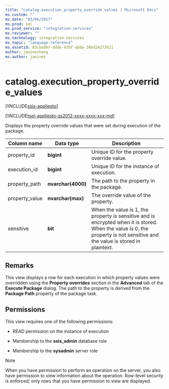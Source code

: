 ```yaml
---
title: "catalog.execution_property_override_values | Microsoft Docs"
ms.custom: ""
ms.date: "03/06/2017"
ms.prod: sql
ms.prod_service: "integration-services"
ms.reviewer: ""
ms.technology: integration-services
ms.topic: "language-reference"
ms.assetid: 83cbdd6f-ddde-47bf-abde-36bd24272621
author: janinezhang
ms.author: janinez
---
```

# catalog.execution_property_override_values 

[!INCLUDE[ssis-appliesto](../../includes/ssis-appliesto-ssvrpluslinux-asdb-asdw-xxx.md)]


[!INCLUDE[tsql-appliesto-ss2012-xxxx-xxxx-xxx-md](../../includes/tsql-appliesto-ss2012-xxxx-xxxx-xxx-md.md)]

  Displays the property override values that were set during execution of the package.  
  
|Column name|Data type|Description|  
|-----------------|---------------|-----------------|  
|property_id|**bigint**|Unique ID for the property override value.|  
|execution_id|**bigint**|Unique ID for the instance of execution.|  
|property_path|**nvarchar(4000)**|The path to the property in the package.|  
|property_value|**nvarchar(max)**|The override value of the property.|  
|sensitive|**bit**|When the value is 1, the property is sensitive and is encrypted when it is stored. When the value is 0, the property is not sensitive and the value is stored in plaintext.|  
  
## Remarks  
 This view displays a row for each execution in which property values were overridden using the **Property overrides** section in the **Advanced** tab of the **Execute Package** dialog. The path to the property is derived from the **Package Path** property of the package task.  
  
## Permissions  
 This view requires one of the following permissions:  
  
-   READ permission on the instance of execution  
  
-   Membership to the **ssis_admin** database role  
  
-   Membership to the **sysadmin** server role  
  
> [!NOTE]  
>  When you have permission to perform an operation on the server, you also have permission to view information about the operation. Row-level security is enforced; only rows that you have permission to view are displayed.  
  
  
